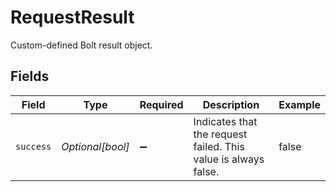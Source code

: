# RequestResult

Custom-defined Bolt result object.


## Fields

| Field                                                          | Type                                                           | Required                                                       | Description                                                    | Example                                                        |
| -------------------------------------------------------------- | -------------------------------------------------------------- | -------------------------------------------------------------- | -------------------------------------------------------------- | -------------------------------------------------------------- |
| `success`                                                      | *Optional[bool]*                                               | :heavy_minus_sign:                                             | Indicates that the request failed. This value is always false. | false                                                          |